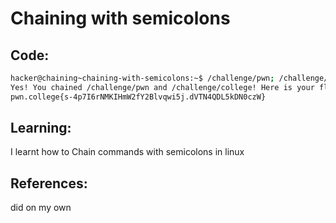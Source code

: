 # Chaining with semicolons
## Code:
```bash
hacker@chaining~chaining-with-semicolons:~$ /challenge/pwn; /challenge/college
Yes! You chained /challenge/pwn and /challenge/college! Here is your flag:
pwn.college{s-4p7I6rNMKIHmW2fY2Blvqwi5j.dVTN4QDL5kDN0czW}
```
## Learning:
 I learnt how to Chain commands with semicolons in linux
## References:
 did on my own
